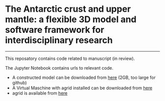 # The Antarctic crust and upper mantle: a flexible 3D model and software framework for interdisciplinary research

---

This reposatory contains code related to manuscript (in review). 

The Jupyter Notebook contains urls to relevant code. 

- A constructed model can be downloaded from [here](https://cloudstor.aarnet.edu.au/plus/s/gwthBd9wHI6c5sm) (2GB, too large for github)
- A Virtual Maschine with agrid installed can be downloaded from [here](https://cloudstor.aarnet.edu.au/plus/s/gwthBd9wHI6c5sm)
- agrid is available from [here](https://github.com/TobbeTripitaka/agrid)
